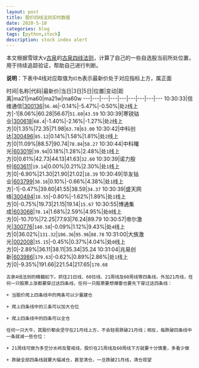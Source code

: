 ```yaml
---
layout: post
title: 股价四线法则实时数据
date: 2020-5-10
categories: blog
tags: [python,stock]
description: stock index alert
---
```



本文根据雪球大v[古泉](https://xueqiu.com/u/7148646888)的[古泉四线法则](https://xueqiu.com/7148646888/130498192)，计算了自己的一些自选股当前所处位置，用于持续追踪验证，帮助自己进行判断。

**说明**：下表中4线对应取值为`红色`表示最新价处于对应指标上方，属正面

时间|名称|代码|最新价|当日|3日|5日|位置|变动|距离|ma21|ma60|ma21w|ma60w
---|---|---|---|---|---|---|---|---
10:30:33|信维通信|[300136](https://xueqiu.com/S/SZ300136)|`56.46`|-0.14%|-5.47%|-0.50%|处`2`线上方|-1|8.06%|60.28|56.67|`51.60`|`43.59`
10:30:39|寒锐钴业|[300618](https://xueqiu.com/S/SZ300618)|`68.4`|-1.40%|-2.16%|-1.27%|处`2`线上方|0|1.35%|72.35|71.98|`63.78`|`63.00`
10:30:42|中科创达|[300496](https://xueqiu.com/S/SZ300496)|`85.12`|0.14%|1.58%|1.81%|处`2`线上方|0|11.09%|88.57|90.74|`78.84`|`58.27`
10:30:44|中科曙光|[603019](https://xueqiu.com/S/SH603019)|`39.94`|0.18%|1.28%|2.48%|处`1`线上方|0|0.61%|42.73|44.13|41.63|`32.60`
10:30:39|诺力股份|[603611](https://xueqiu.com/S/SH603611)|`19.14`|0.00%|0.21%|2.30%|处`1`线上方|0|-6.90%|21.30|21.90|21.02|`18.39`
10:30:49|华友钴业|[603799](https://xueqiu.com/S/SH603799)|`38.16`|0.10%|-0.66%|4.38%|处`1`线上方|-1|-0.47%|39.60|41.55|38.59|`34.37`
10:30:39|盛天网络|[300494](https://xueqiu.com/S/SZ300494)|`18.55`|-0.80%|-1.62%|1.89%|处`1`线上方|0|-0.75%|19.73|21.15|19.14|`15.67`
10:30:55|博通集成|[603068](https://xueqiu.com/S/SH603068)|`70.14`|1.68%|2.59%|4.95%|处`0`线上方|0|-10.70%|72.25|77.93|76.24|89.79
10:30:57|帝尔激光|[300776](https://xueqiu.com/S/SZ300776)|`140.58`|-0.09%|1.12%|9.43%|处`4`线上方|0|36.02%|`131.32`|`106.36`|`95.96`|`88.78`
10:31:00|大族激光|[002008](https://xueqiu.com/S/SZ002008)|`35.15`|-0.45%|0.37%|4.04%|处`0`线上方|0|-2.89%|36.11|38.11|35.34|35.24
10:31:04|兆易创新|[603986](https://xueqiu.com/S/SH603986)|`179.63`|-0.62%|0.89%|2.86%|处`1`线上方|0|-9.35%|191.66|221.54|217.65|`170.68`

```
古泉4线法则的精髓如下。抓住21日线、60日线、21周线及60周线等四条线，外加21月线，任何一只股票上涨都要穿过这四条线，任何一只股票要想爆雷也要先下穿过这四条线：

+ 当股价爬上四条线中的两条可以少量建仓

+ 爬上四条线中的三条可以加大仓位

+ 爬上四条线中的四条可以全仓

任何一只大牛，其股价都会坚守在21月线上方，不会轻易跌破21月线；相反，每跌破四条线中一条就减一些仓位：

+ 21周线可做为多空分水岭及警戒线，股价在21周线及60周线下方就要十分慎重，多看少做

+ 跌破全部四条线就要大幅减仓，甚至清仓，一旦跌破21月线，清仓观望
```